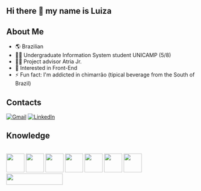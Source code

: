 ## Hi there 👋 my name is Luiza

## About Me
- 🌎 Brazilian
- 👨‍🎓 Undergraduate Information System student UNICAMP (5/8)
- 👨‍💼 Project advisor Atria Jr.
- 🧠 Interested in Front-End
- ⚡ Fun fact: I'm addicted in chimarrão (tipical beverage from the South of Brazil)

## Contacts
[![Gmail](https://img.shields.io/badge/Gmail-D14836?style=for-the-badge&logo=gmail&logoColor=white)](mailto:luizatirellirehbein@gmai.com)
[![LinkedIn](https://img.shields.io/badge/linkedin-%230077B5.svg?style=for-the-badge&logo=linkedin&logoColor=white)](https://www.linkedin.com/in/luizarehbein/)


## Knowledge
<div style="display: inline_block"><br>
 <img height="50" width="48" src="https://cdn.jsdelivr.net/gh/devicons/devicon/icons/html5/html5-original-wordmark.svg" />
 <img height="50" width="48" src="https://cdn.jsdelivr.net/gh/devicons/devicon/icons/css3/css3-original-wordmark.svg" />
 <img height="50" width="48" src="https://cdn.jsdelivr.net/gh/devicons/devicon/icons/javascript/javascript-original.svg" />
 <img height="50" width="48" src="https://cdn.jsdelivr.net/gh/devicons/devicon/icons/ionic/ionic-original-wordmark.svg" /> 
 <img height="50" width="48" src="https://cdn.jsdelivr.net/gh/devicons/devicon/icons/bootstrap/bootstrap-original-wordmark.svg" />
 <img height="50" width="48" src="https://cdn.jsdelivr.net/gh/devicons/devicon/icons/git/git-original-wordmark.svg" />    
 <img height="50" width="48" height="50" width="48" src="https://cdn.jsdelivr.net/gh/devicons/devicon/icons/java/java-original-wordmark.svg" />
 <img height="30" width="150" src="https://img.shields.io/badge/Microsoft%20SQL%20Sever-CC2927?style=for-the-badge&logo=microsoft%20sql%20server&logoColor=white" />
</div> 
          
          
